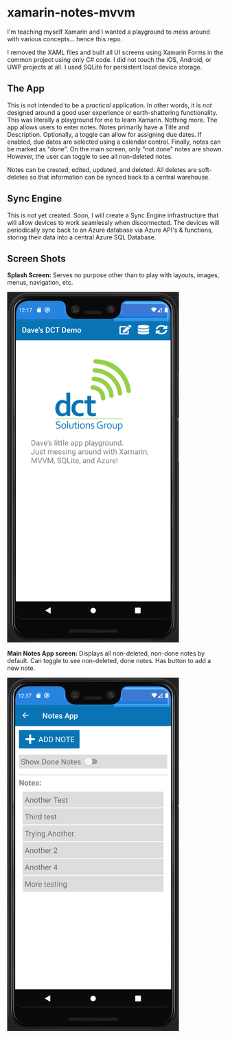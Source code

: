# xamarin-notes-mvvm
I'm teaching myself Xamarin and I wanted a playground to mess around with various concepts... hence this repo.

I removed the XAML files and built all UI screens using Xamarin Forms in the common project using only C# code.  I did not touch the iOS, Android, or UWP projects at all.  I used SQLite for persistent local device storage.

## The App
This is not intended to be a _practical_ application.  In other words, it is _not_ designed around a good user experience or earth-shattering functionality.  This was literally a playground for me to learn Xamarin.  Nothing more.  The app allows users to enter notes.  Notes primarily have a Title and Description.  Optionally, a toggle can allow for assigning due dates.  If enabled, due dates are selected using a calendar control.  Finally, notes can be marked as "done".  On the main screen, only "not done" notes are shown.  However, the user can toggle to see all non-deleted notes.

Notes can be created, edited, updated, and deleted.  All deletes are soft-deletes so that information can be synced back to a central warehouse.

## Sync Engine
This is not yet created.  Soon, I will create a Sync Engine infrastructure that will allow devices to work seamlessly when disconnected.  The devices will periodically sync back to an Azure database via Azure API's & functions, storing their data into a central Azure SQL Database.

## Screen Shots
**Splash Screen:**
Serves no purpose other than to play with layouts, images, menus, navigation, etc.

![Splash Screen](misc/screenshots/dct01.png)

**Main Notes App screen:**
Displays all non-deleted, non-done notes by default.  Can toggle to see non-deleted, done notes.  Has button to add a new note.

![Main Notes App Screen](misc/screenshots/dct02.png)
